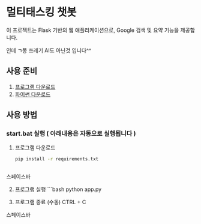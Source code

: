 # 멀티태스킹 챗봇

이 프로젝트는 Flask 기반의 웹 애플리케이션으로, Google 검색 및 요약 기능을 제공합니다. 


인데 ㄱ똥 쓰레기 AI도 아닌것 입니다^^

## 사용 준비

1. <a href="https://github.com/zzapcho/AI/archive/refs/heads/main.zip">프로그램 다운로드</a>
2. <a href="https://www.python.org/">파이썬 다운로드</a>

## 사용 방법

### start.bat 실행 ( 아래내용은 자동으로 실행됩니다 )
 1. 프로그램 다운로드
    ```bash
    pip install -r requirements.txt


    
   스페이스바 

   
   2. 프로그램 실행
    ```bash
    python app.py


   3. 프로그램 종료 (수동)
      CTRL + C


   스페이스바
